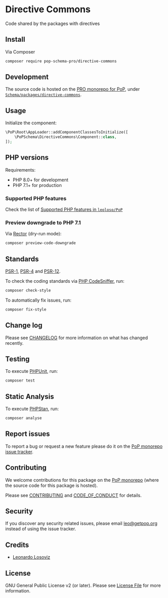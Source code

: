 # Directive Commons

<!--
[![Build Status][ico-travis]][link-travis]
[![Quality Score][ico-code-quality]][link-code-quality]
[![Software License][ico-license]](LICENSE.md)
[![Latest Version on Packagist][ico-version]][link-packagist]
[![Coverage Status][ico-scrutinizer]][link-scrutinizer]
[![Total Downloads][ico-downloads]][link-downloads]
-->

Code shared by the packages with directives

## Install

Via Composer

``` bash
composer require pop-schema-pro/directive-commons
```

## Development

The source code is hosted on the [PRO monorepo for PoP](https://github.com/leoloso/PRO), under [`Schema/packages/directive-commons`](https://github.com/leoloso/PRO/tree/master/layers/Schema/packages/directive-commons).

## Usage

Initialize the component:

``` php
\PoP\Root\AppLoader::addComponentClassesToInitialize([
    \PoPSchema\DirectiveCommons\Component::class,
]);
```

## PHP versions

Requirements:

- PHP 8.0+ for development
- PHP 7.1+ for production

### Supported PHP features

Check the list of [Supported PHP features in `leoloso/PoP`](https://github.com/leoloso/PoP/blob/master/docs/supported-php-features.md)

### Preview downgrade to PHP 7.1

Via [Rector](https://github.com/rectorphp/rector) (dry-run mode):

```bash
composer preview-code-downgrade
```

## Standards

[PSR-1](https://www.php-fig.org/psr/psr-1), [PSR-4](https://www.php-fig.org/psr/psr-4) and [PSR-12](https://www.php-fig.org/psr/psr-12).

To check the coding standards via [PHP CodeSniffer](https://github.com/squizlabs/PHP_CodeSniffer), run:

``` bash
composer check-style
```

To automatically fix issues, run:

``` bash
composer fix-style
```

## Change log

Please see [CHANGELOG](CHANGELOG.md) for more information on what has changed recently.

## Testing

To execute [PHPUnit](https://phpunit.de/), run:

``` bash
composer test
```

## Static Analysis

To execute [PHPStan](https://github.com/phpstan/phpstan), run:

``` bash
composer analyse
```

## Report issues

To report a bug or request a new feature please do it on the [PoP monorepo issue tracker](https://github.com/leoloso/PoP/issues).

## Contributing

We welcome contributions for this package on the [PoP monorepo](https://github.com/leoloso/PoP) (where the source code for this package is hosted).

Please see [CONTRIBUTING](CONTRIBUTING.md) and [CODE_OF_CONDUCT](CODE_OF_CONDUCT.md) for details.

## Security

If you discover any security related issues, please email leo@getpop.org instead of using the issue tracker.

## Credits

- [Leonardo Losoviz][link-author]

## License

GNU General Public License v2 (or later). Please see [License File](LICENSE.md) for more information.

[ico-version]: https://img.shields.io/packagist/v/pop-schema-pro/directive-commons.svg?style=flat-square
[ico-license]: https://img.shields.io/badge/license-GPLv2-brightgreen.svg?style=flat-square
[ico-travis]: https://img.shields.io/travis/pop-schema-pro/directive-commons/master.svg?style=flat-square
[ico-scrutinizer]: https://img.shields.io/scrutinizer/coverage/g/pop-schema-pro/directive-commons.svg?style=flat-square
[ico-code-quality]: https://img.shields.io/scrutinizer/g/pop-schema-pro/directive-commons.svg?style=flat-square
[ico-downloads]: https://img.shields.io/packagist/dt/pop-schema-pro/directive-commons.svg?style=flat-square

[link-packagist]: https://packagist.org/packages/pop-schema-pro/directive-commons
[link-travis]: https://travis-ci.org/pop-schema-pro/directive-commons
[link-scrutinizer]: https://scrutinizer-ci.com/g/pop-schema-pro/directive-commons/code-structure
[link-code-quality]: https://scrutinizer-ci.com/g/pop-schema-pro/directive-commons
[link-downloads]: https://packagist.org/packages/pop-schema-pro/directive-commons
[link-contributors]: ../../../../../../contributors
[link-author]: https://github.com/leoloso
